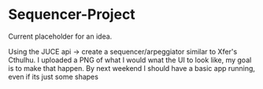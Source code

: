 # Sequencer-Project

Current placeholder for an idea.

Using the JUCE api -> create a sequencer/arpeggiator similar to Xfer's Cthulhu.
I uploaded a PNG of what I would wnat the UI to look like, my goal is to make that happen.
By next weekend I should have a basic app running, even if its just some shapes 
